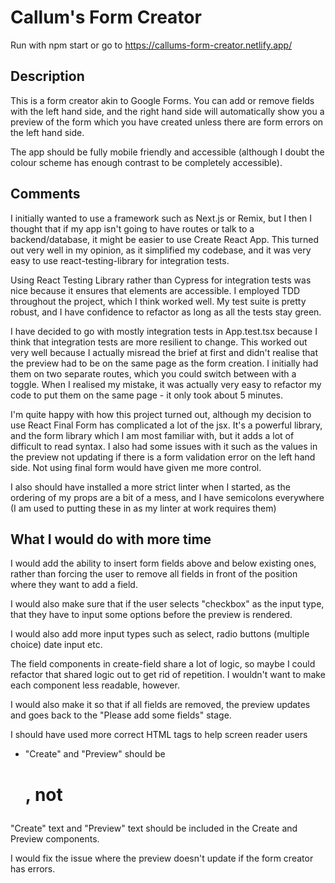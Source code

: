 # Callum's Form Creator

Run with npm start or go to https://callums-form-creator.netlify.app/

## Description

This is a form creator akin to Google Forms. You can add or remove
fields with the left hand side, and the right hand side will automatically 
show you a preview of the form which you have created unless there are form errors on the left hand side.

The app should be fully mobile friendly and accessible (although
I doubt the colour scheme has enough contrast to be completely accessible).

## Comments

I initially wanted to use a framework such as Next.js or Remix, but I then I thought that
if my app isn't going to have routes or talk to a backend/database, it might be easier to
use Create React App. This turned out very well in my opinion, as it simplified my codebase,
and it was very easy to use react-testing-library for integration tests.

Using React Testing Library rather than Cypress for integration tests was nice because it ensures
that elements are accessible. I employed TDD throughout the project, which I think
worked well. My test suite is pretty robust, and I have confidence to refactor as long as all the
tests stay green.

I have decided to go with mostly integration tests in App.test.tsx because I think that
integration tests are more resilient to change. This worked out very well because I actually
misread the brief at first and didn't realise that the preview had to be on the same page as
the form creation. I initially had them on two separate routes, which you could switch between
with a toggle. When I realised my mistake, it was actually very easy to refactor my code to
put them on the same page - it only took about 5 minutes.

I'm quite happy with how this project turned out, although my decision to use
React Final Form has complicated a lot of the jsx. It's a powerful library,
and the form library which I am most familiar with, but it adds a lot of difficult
to read syntax. I also had some issues with it such as the values in the preview not updating if
there is a form validation error on the left hand side. Not using final form would have given
me more control.

I also should have installed a more strict linter when I started, as the ordering of my
props are a bit of a mess, and I have semicolons everywhere (I am used to putting these
in as my linter at work requires them)

## What I would do with more time

I would add the ability to insert form fields above and below existing ones,
rather than forcing the user to remove all fields in front of the position where
they want to add a field.

I would also make sure that if the user selects "checkbox" as the input type,
that they have to input some options before the preview is rendered.

I would also add more input types such as select, radio buttons (multiple choice)
date input etc.

The field components in create-field share a lot of logic, so maybe I could refactor
that shared logic out to get rid of repetition. I wouldn't want to make each component
less readable, however.

I would also make it so that if all fields are removed, the preview updates and goes
back to the "Please add some fields" stage.

I should have used more correct HTML tags to help screen reader users
- "Create" and "Preview" should be <h1>, not <p>

"Create" text and "Preview" text should be included in the Create and Preview components.

I would fix the issue where the preview doesn't update if the form creator has errors.

